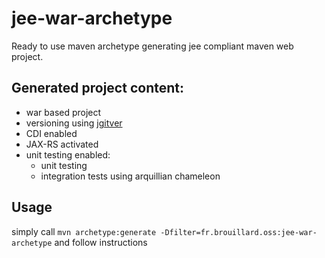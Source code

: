 # jee-war-archetype

Ready to use maven archetype generating jee compliant maven web project.

## Generated project content:

- war based project
- versioning using [jgitver](https://github.com/jgitver/jgitver-maven-plugin)
- CDI enabled
- JAX-RS activated
- unit testing enabled:
  - unit testing
  - integration tests using arquillian chameleon
  
## Usage

simply call `mvn archetype:generate -Dfilter=fr.brouillard.oss:jee-war-archetype` and follow instructions